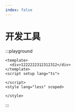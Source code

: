 ```yaml
---
index: false
---
```


# 开发工具

:::playground

```vue
<template>
  <div>1222222312312312</div>
</template>
<script setup lang="ts">

</script>
<style lang="less" scoped>

</style>
```

:::